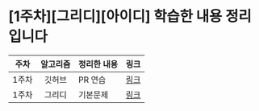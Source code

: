 # [1주차][그리디][아이디] 학습한 내용 정리입니다

| 주차  | 알고리즘 | 정리한 내용              | 링크     |
| :---: | :------: | ------------------------ | -------- |
| 1주차 |  깃허브  | PR 연습 | [링크]() |
| 1주차 |  그리디  | 기본문제 | [링크]() |

